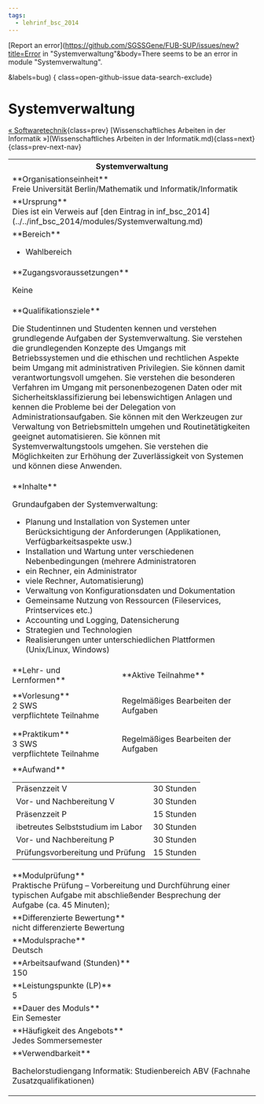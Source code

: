```yaml
---
tags:
  - lehrinf_bsc_2014
---
```

[Report an error](https://github.com/SGSSGene/FUB-SUP/issues/new?title=Error in "Systemverwaltung"&body=There seems to be an error in module "Systemverwaltung".

<Describe here a slightly more detailed description of what is wrong>&labels=bug)
{ class=open-github-issue data-search-exclude}

# Systemverwaltung

[« Softwaretechnik](Softwaretechnik.md){class=prev}
[Wissenschaftliches Arbeiten in der Informatik »](Wissenschaftliches Arbeiten in der Informatik.md){class=next}
{class=prev-next-nav}

<table markdown id="moduledesc">
<tr markdown class="moduledesc_head"><th colspan="2">Systemverwaltung </th></tr>
<tr markdown><td colspan="2">**Organisationseinheit**   <br>Freie Universität Berlin/Mathematik und Informatik/Informatik</td></tr>
<tr markdown><td colspan="2">**Ursprung**<br>Dies ist ein Verweis auf [den Eintrag in inf_bsc_2014](../../inf_bsc_2014/modules/Systemverwaltung.md)</td></tr>
<tr markdown><td colspan="2">**Bereich**<br>


- Wahlbereich

</td></tr>

<tr markdown><td colspan="2">**Zugangsvoraussetzungen** <br>

Keine


</td></tr>
<tr markdown><td colspan="2">**Qualifikationsziele**    <br>

Die Studentinnen und Studenten kennen und verstehen grundlegende Aufgaben
der Systemverwaltung. Sie verstehen die grundlegenden Konzepte des Umgangs
mit Betriebssystemen und die ethischen und rechtlichen Aspekte beim Umgang
mit administrativen Privilegien. Sie können damit verantwortungsvoll
umgehen. Sie verstehen die besonderen Verfahren im Umgang mit
personenbezogenen Daten oder mit Sicherheitsklassifizierung bei
lebenswichtigen Anlagen und kennen die Probleme bei der Delegation von
Administrationsaufgaben. Sie können mit den Werkzeugen zur Verwaltung von
Betriebsmitteln umgehen und Routinetätigkeiten geeignet automatisieren. Sie
können mit Systemverwaltungstools umgehen. Sie verstehen die Möglichkeiten
zur Erhöhung der Zuverlässigkeit von Systemen und können diese Anwenden.


</td></tr>
<tr markdown><td colspan="2">**Inhalte**                <br>

Grundaufgaben der Systemverwaltung:

- Planung und Installation von Systemen
  unter Berücksichtigung der Anforderungen (Applikationen,
  Verfügbarkeitsaspekte usw.)
- Installation und Wartung unter verschiedenen Nebenbedingungen (mehrere Administratoren
- ein Rechner, ein Administrator
- viele Rechner, Automatisierung)
- Verwaltung von Konfigurationsdaten und
  Dokumentation
- Gemeinsame Nutzung von Ressourcen (Fileservices,
  Printservices etc.)
- Accounting und Logging, Datensicherung
- Strategien
  und Technologien
- Realisierungen unter unterschiedlichen Plattformen (Unix/Linux, Windows)


</td></tr>

<tr markdown><td>**Lehr- und Lernformen**</td><td>**Aktive Teilnahme**</td></tr>
<tr markdown><td> **Vorlesung** <br>2 SWS <br> verpflichtete Teilnahme</td><td>

Regelmäßiges Bearbeiten der Aufgaben
</td></tr>
<tr markdown><td> **Praktikum** <br>3 SWS <br> verpflichtete Teilnahme</td><td>

Regelmäßiges Bearbeiten der Aufgaben
</td></tr>
<tr markdown><td colspan="2">**Aufwand**                <br>
<table class="aufwand_table">
<tr><td>Präsenzzeit V</td><td>30 Stunden</td></tr>
<tr><td>Vor- und Nachbereitung V</td><td>30 Stunden</td></tr>
<tr><td>Präsenzzeit P</td><td>15 Stunden</td></tr>
<tr><td>ibetreutes Selbststudium im Labor</td><td>30 Stunden</td></tr>
<tr><td>Vor- und Nachbereitung P</td><td>30 Stunden</td></tr>
<tr><td>Prüfungsvorbereitung und Prüfung</td><td>15 Stunden</td></tr>
</table>

</td></tr>
<tr markdown><td colspan="2">**Modulprüfung**             <br>Praktische Prüfung – Vorbereitung und Durchführung einer typischen Aufgabe
mit abschließender Besprechung der Aufgabe (ca. 45 Minuten);


</td></tr>
<tr markdown><td colspan="2">**Differenzierte Bewertung** <br>nicht differenzierte Bewertung

</td></tr>
<tr markdown><td colspan="2">**Modulsprache**             <br>Deutsch</td></tr>
<tr markdown><td colspan="2">**Arbeitsaufwand (Stunden)** <br>150</td></tr>
<tr markdown><td colspan="2">**Leistungspunkte (LP)**     <br>5</td></tr>
<tr markdown><td colspan="2">**Dauer des Moduls**         <br>Ein Semester</td></tr>
<tr markdown><td colspan="2">**Häufigkeit des Angebots**  <br>Jedes Sommersemester</td></tr>
<tr markdown><td colspan="2">**Verwendbarkeit**           <br>

Bachelorstudiengang Informatik: Studienbereich ABV (Fachnahe
Zusatzqualifikationen)


</td></tr>

</table>
